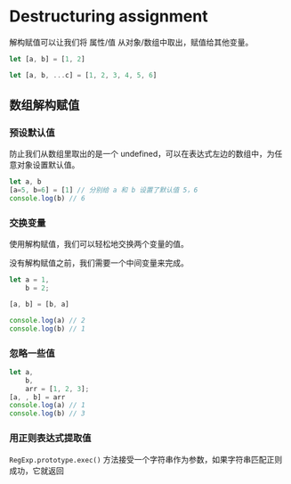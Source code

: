 # Destructuring assignment

解构赋值可以让我们将 属性/值 从对象/数组中取出，赋值给其他变量。

```js
let [a, b] = [1, 2]

let [a, b, ...c] = [1, 2, 3, 4, 5, 6]
```

## 数组解构赋值

### 预设默认值

防止我们从数组里取出的是一个 undefined，可以在表达式左边的数组中，为任意对象设置默认值。

```js
let a, b
[a=5, b=6] = [1] // 分别给 a 和 b 设置了默认值 5，6
console.log(b) // 6 
```

### 交换变量

使用解构赋值，我们可以轻松地交换两个变量的值。

没有解构赋值之前，我们需要一个中间变量来完成。

```js
let a = 1,
    b = 2;

[a, b] = [b, a]

console.log(a) // 2
console.log(b) // 1
```

### 忽略一些值

```js
let a,
    b,
    arr = [1, 2, 3];
[a, , b] = arr
console.log(a) // 1
console.log(b) // 3
```

### 用正则表达式提取值

`RegExp.prototype.exec()` 方法接受一个字符串作为参数，如果字符串匹配正则成功，它就返回